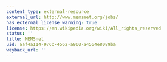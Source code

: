 ```yaml
---
content_type: external-resource
external_url: http://www.memsnet.org/jobs/
has_external_license_warning: true
license: https://en.wikipedia.org/wiki/All_rights_reserved
status: ''
title: MEMSnet
uid: aaf4a114-976c-4562-a960-a4564e8089ba
wayback_url: ''
---
```

